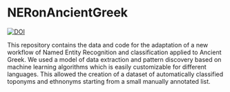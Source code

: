 # NERonAncientGreek
[![DOI](https://zenodo.org/badge/214449911.svg)](https://zenodo.org/badge/latestdoi/214449911)

This repository contains the data and code for the adaptation of a new workflow of Named Entity Recognition
and classification applied to Ancient Greek. We used a model of data extraction and pattern
discovery based on machine learning algorithms which is easily customizable for different
languages. This allowed the creation of a dataset of automatically classified toponyms and
ethnonyms starting from a small manually annotated list.
